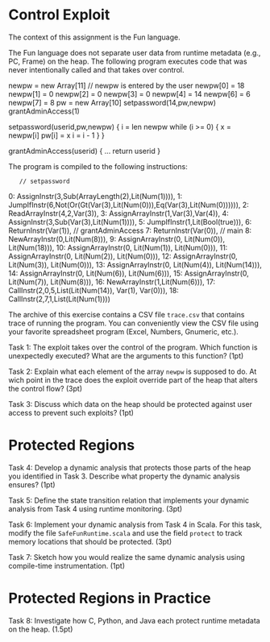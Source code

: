 # Control Exploit

The context of this assignment is the Fun language.

The Fun language does not separate user data from runtime metadata (e.g., PC, Frame) on the heap. The following program executes code that was never intentionally called and that takes over control.

   newpw = new Array[11] // newpw is entered by the user
   newpw[0] = 18
   newpw[1] = 0
   newpw[2] = 0
   newpw[3] = 0
   newpw[4] = 14
   newpw[6] = 6
   newpw[7] = 8
   pw = new Array[10]
   setpassword(14,pw,newpw)
   grantAdminAccess(1)

   setpassword(userid,pw,newpw) {
     i = len newpw
     while (i >= 0) {
       x = newpw[i]
       pw[i] = x
       i = i - 1
     }
   }

   grantAdminAccess(userid) {
      ...
      return userid
   }

The program is compiled to the following instructions:

       // setpassword
   0:  AssignInstr(3,Sub(ArrayLength(2),Lit(Num(1)))),
   1:  JumpIfInstr(6,Not(Or(Gt(Var(3),Lit(Num(0))),Eq(Var(3),Lit(Num(0)))))),
   2:  ReadArrayInstr(4,2,Var(3)),
   3:  AssignArrayInstr(1,Var(3),Var(4)),
   4:  AssignInstr(3,Sub(Var(3),Lit(Num(1)))),
   5:  JumpIfInstr(1,Lit(Bool(true))),
   6:  ReturnInstr(Var(1)),
       // grantAdminAccess
   7:  ReturnInstr(Var(0)),
       // main
   8:  NewArrayInstr(0,Lit(Num(8))),
   9:  AssignArrayInstr(0, Lit(Num(0)), Lit(Num(18))),
   10: AssignArrayInstr(0, Lit(Num(1)), Lit(Num(0))),
   11: AssignArrayInstr(0, Lit(Num(2)), Lit(Num(0))),
   12: AssignArrayInstr(0, Lit(Num(3)), Lit(Num(0))),
   13: AssignArrayInstr(0, Lit(Num(4)), Lit(Num(14))),
   14: AssignArrayInstr(0, Lit(Num(6)), Lit(Num(6))),
   15: AssignArrayInstr(0, Lit(Num(7)), Lit(Num(8))),
   16: NewArrayInstr(1,Lit(Num(6))),
   17: CallInstr(2,0,5,List(Lit(Num(14)), Var(1), Var(0))),
   18: CallInstr(2,7,1,List(Lit(Num(1))))

The archive of this exercise contains a CSV file `trace.csv` that contains trace of running the program. You can conveniently view the CSV file using your favorite spreadsheet program (Excel, Numbers, Gnumeric, etc.).

Task 1: The exploit takes over the control of the program. Which function is unexpectedly executed? What are the arguments to this function? (1pt)

Task 2: Explain what each element of the array `newpw` is supposed to do. At wich point in the trace does the exploit override part of the heap that alters the control flow? (3pt)

Task 3: Discuss which data on the heap should be protected against user access to prevent such exploits? (1pt)

# Protected Regions

Task 4: Develop a dynamic analysis that protects those parts of the heap you identified in Task 3. Describe what property the dynamic analysis ensures? (1pt)

Task 5: Define the state transition relation that implements your dynamic analysis from Task 4 using runtime monitoring. (3pt)

Task 6: Implement your dynamic analysis from Task 4 in Scala. For this task, modify the file `SafeFunRuntime.scala` and use the field `protect` to track memory locations that should be protected. (3pt)

Task 7: Sketch how you would realize the same dynamic analysis using compile-time instrumentation. (1pt)

# Protected Regions in Practice

Task 8: Investigate how C, Python, and Java each protect runtime metadata on the heap. (1.5pt)
